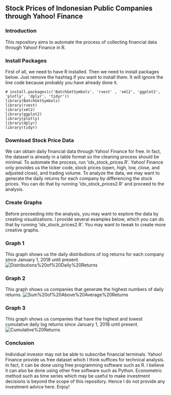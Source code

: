 ## Stock Prices of Indonesian Public Companies through Yahoo! Finance

### Introduction
This repository aims to automate the process of collecting financial data through Yahoo! Finance in R. 

### Install Packages
First of all, we need to have R installed. Then we need to install packages below. Just remove the hashtag if you want to install them.
It will ignore the line code because probably you have already done it.
```
# install.packages(c('BatchGetSymbols', 'rvest' , 'xml2', 'ggplot2', 'plotly', 'dplyr', 'tidyr'))
library(BatchGetSymbols)
library(rvest)
library(xml2)
library(ggplot2)
library(plotly)
library(dplyr)
library(tidyr)
```

### Download Stock Price Data
We can obtain daily financial data through Yahoo! Finance for free. In fact, the dataset is already in a table format so the cleaning
process should be minimal. To automate the process, run 'idx_stock_prices.R'. Yahoo! Finance only provides us the ticker code,
stock prices (open, high, low, close, and adjusted close), and trading volume. To analyze the data, we may want to generate the daily
returns for each company by differencing the stock prices. You can do that by running 'idx_stock_prices2.R' and proceed to the analysis. 

### Create Graphs
Before proceeding into the analysis, you may want to explore the data by creating visualizations. I provide several examples below,
which you can do that by running 'idx_stock_prices2.R'. You may want to tweak to create more creative graphs.

### Graph 1
This graph shows us the daily distributions of log returns for each company since January 1, 2018 until present.
![Distributions%20of%20Daily%20Returns](https://github.com/ledwindra/idx_stock_prices/blob/master/r_scripts/Distributions%20of%20Daily%20Returns.png)

### Graph 2
This graph shows us companies that generate the highest numbers of daily returns.
![Sum%20of%20Above%20Average%20Returns](https://github.com/ledwindra/idx_stock_prices/blob/master/r_scripts/Sum%20of%20Above%20Average%20Returns.png)

### Graph 3
This graph shows us companies that have the highest and lowest cumulative daily log returns since January 1, 2018 until present.
![Cumulative%20Returns](https://github.com/ledwindra/idx_stock_prices/blob/master/r_scripts/Cumulative%20Returns.png)

### Conclusion
Individual investor may not be able to subscribe financial terminals. Yahoo! Finance provide us free dataset which I think suffices for
technical analysis. In fact, it can be done using free programming software such as R. I believe it can also be done using other free
software such as Python. Econometric method such as time series which may be useful to make investment decisions is beyond the scope
of this repository. Hence I do not provide any investment advice here. Enjoy!
